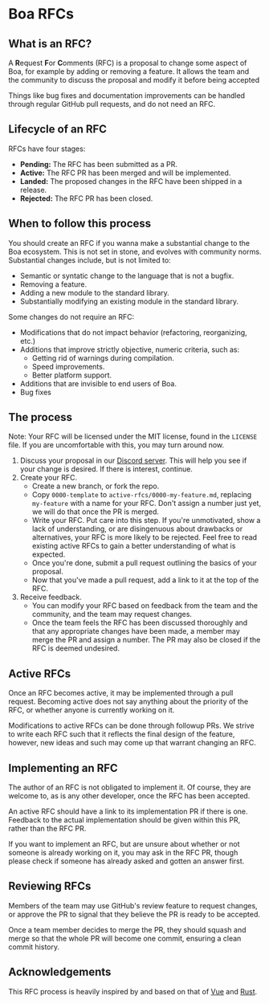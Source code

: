 # Boa RFCs

## What is an RFC?

A **R**equest **F**or **C**omments (RFC) is a proposal to change some aspect of Boa, for example by adding or removing a feature. It allows the team and the community to discuss the proposal and modify it before being accepted

Things like bug fixes and documentation improvements can be handled through regular GitHub pull requests, and do not need an RFC.

## Lifecycle of an RFC

RFCs have four stages:

- **Pending:** The RFC has been submitted as a PR.
- **Active:** The RFC PR has been merged and will be implemented.
- **Landed:** The proposed changes in the RFC have been shipped in a release.
- **Rejected:** The RFC PR has been closed.

## When to follow this process

You should create an RFC if you wanna make a substantial change to the Boa ecosystem. This is not set in stone, and evolves with community norms. Substantial changes include, but is not limited to:

- Semantic or syntatic change to the language that is not a bugfix.
- Removing a feature.
- Adding a new module to the standard library.
- Substantially modifying an existing module in the standard library.

Some changes do not require an RFC:

- Modifications that do not impact behavior (refactoring, reorganizing, etc.)
- Additions that improve strictly objective, numeric criteria, such as:
	- Getting rid of warnings during compilation.
	- Speed improvements.
	- Better platform support.
- Additions that are invisible to end users of Boa.
- Bug fixes

## The process

Note: Your RFC will be licensed under the MIT license, found in the `LICENSE` file. If you are uncomfortable with this, you may turn around now.

1. Discuss your proposal in our [Discord server](https://discord.gg/42Mj2hbshu). This will help you see if your change is desired. If there is interest, continue.
2. Create your RFC.
	- Create a new branch, or fork the repo.
	- Copy `0000-template` to `active-rfcs/0000-my-feature.md`, replacing `my-feature` with a name for your RFC. Don't assign a number just yet, we will do that once the PR is merged.
	- Write your RFC. Put care into this step. If you're unmotivated, show a lack of understanding, or are disingenuous about drawbacks or alternatives, your RFC is more likely to be rejected. Feel free to read existing active RFCs to gain a better understanding of what is expected.
	- Once you're done, submit a pull request outlining the basics of your proposal.
	- Now that you've made a pull request, add a link to it at the top of the RFC.
3. Receive feedback.
	- You can modify your RFC based on feedback from the team and the community, and the team may request changes.
	- Once the team feels the RFC has been discussed thoroughly and that any appropriate changes have been made, a member may merge the PR and assign a number. The PR may also be closed if the RFC is deemed undesired.

## Active RFCs

Once an RFC becomes active, it may be implemented through a pull request. Becoming active does not say anything about the priority of the RFC, or whether anyone is currently working on it.

Modifications to active RFCs can be done through followup PRs. We strive to write each RFC such that it reflects the final design of the feature, however, new ideas and such may come up that warrant changing an RFC.

## Implementing an RFC

The author of an RFC is not obligated to implement it. Of course, they are welcome to, as is any other developer, once the RFC has been accepted.

An active RFC should have a link to its implementation PR if there is one. Feedback to the actual implementation should be given within this PR, rather than the RFC PR.

If you want to implement an RFC, but are unsure about whether or not someone is already working on it, you may ask in the RFC PR, though please check if someone has already asked and gotten an answer first.

## Reviewing RFCs

Members of the team may use GitHub's review feature to request changes, or approve the PR to signal that they believe the PR is ready to be accepted.

Once a team member decides to merge the PR, they should squash and merge so that the whole PR will become one commit, ensuring a clean commit history.

## Acknowledgements

This RFC process is heavily inspired by and based on that of [Vue](https://github.com/vuejs/rfcs) and [Rust](https://github.com/rust-lang/rfcs).